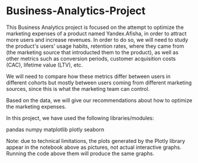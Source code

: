 # Business-Analytics-Project

This Business Analytics project is focused on the attempt to optimize the marketing expenses of a product named Yandex.Afisha, in order to attract more users and increase revenues. In order to do so, we will need to study the product's users' usage habits, retention rates, where they came from (the marketing source that introducted them to the product), as well as other metrics such as conversion periods, customer acquisition costs (CAC), lifetime value (LTV), etc.

We will need to compare how these metrics differ between users in different cohorts but mostly between users coming from different marketing sources, since this is what the marketing team can control.

Based on the data, we will give our recommendations about how to optimize the marketing expenses.

In this project, we have used the following libraries/modules:

pandas
numpy
matplotlib
plotly
seaborn

Note: due to technical limitations, the plots generated by the Plotly library appear in the notebook above as pictures, not actual interactive graphs. Running the code above them will produce the same graphs.
